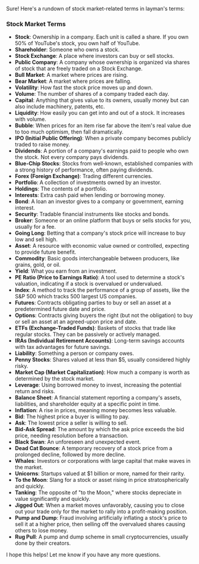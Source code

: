 Sure! Here's a rundown of stock market-related terms in layman's terms:

### Stock Market Terms
- **Stock**: Ownership in a company. Each unit is called a share. If you own 50% of YouTube's stock, you own half of YouTube.
- **Shareholder**: Someone who owns a stock.
- **Stock Exchange**: A place where investors can buy or sell stocks.
- **Public Company**: A company whose ownership is organized via shares of stock that are freely traded on a Stock Exchange.
- **Bull Market**: A market where prices are rising.
- **Bear Market**: A market where prices are falling.
- **Volatility**: How fast the stock price moves up and down.
- **Volume**: The number of shares of a company traded each day.
- **Capital**: Anything that gives value to its owners, usually money but can also include machinery, patents, etc.
- **Liquidity**: How easily you can get into and out of a stock. It increases with volume.
- **Bubble**: When prices for an item rise far above the item's real value due to too much optimism, then fall dramatically.
- **IPO (Initial Public Offering)**: When a private company becomes publicly traded to raise money.
- **Dividends**: A portion of a company's earnings paid to people who own the stock. Not every company pays dividends.
- **Blue-Chip Stocks**: Stocks from well-known, established companies with a strong history of performance, often paying dividends.
- **Forex (Foreign Exchange)**: Trading different currencies.
- **Portfolio**: A collection of investments owned by an investor.
- **Holdings**: The contents of a portfolio.
- **Interests**: Extra cash paid when lending or borrowing money.
- **Bond**: A loan an investor gives to a company or government, earning interest.
- **Security**: Tradable financial instruments like stocks and bonds.
- **Broker**: Someone or an online platform that buys or sells stocks for you, usually for a fee.
- **Going Long**: Betting that a company's stock price will increase to buy low and sell high.
- **Asset**: A resource with economic value owned or controlled, expecting to provide future benefit.
- **Commodity**: Basic goods interchangeable between producers, like grains, gold, or oil.
- **Yield**: What you earn from an investment.
- **PE Ratio (Price to Earnings Ratio)**: A tool used to determine a stock's valuation, indicating if a stock is overvalued or undervalued.
- **Index**: A method to track the performance of a group of assets, like the S&P 500 which tracks 500 largest US companies.
- **Futures**: Contracts obligating parties to buy or sell an asset at a predetermined future date and price.
- **Options**: Contracts giving buyers the right (but not the obligation) to buy or sell an asset at an agreed-upon price and date.
- **ETFs (Exchange-Traded Funds)**: Baskets of stocks that trade like regular stocks. They can be passively or actively managed.
- **IRAs (Individual Retirement Accounts)**: Long-term savings accounts with tax advantages for future savings.
- **Liability**: Something a person or company owes.
- **Penny Stocks**: Shares valued at less than $5, usually considered highly risky.
- **Market Cap (Market Capitalization)**: How much a company is worth as determined by the stock market.
- **Leverage**: Using borrowed money to invest, increasing the potential return and risks.
- **Balance Sheet**: A financial statement reporting a company's assets, liabilities, and shareholder equity at a specific point in time.
- **Inflation**: A rise in prices, meaning money becomes less valuable.
- **Bid**: The highest price a buyer is willing to pay.
- **Ask**: The lowest price a seller is willing to sell.
- **Bid-Ask Spread**: The amount by which the ask price exceeds the bid price, needing resolution before a transaction.
- **Black Swan**: An unforeseen and unexpected event.
- **Dead Cat Bounce**: A temporary recovery of a stock price from a prolonged decline, followed by more decline.
- **Whales**: Investors or corporations with large capital that make waves in the market.
- **Unicorns**: Startups valued at $1 billion or more, named for their rarity.
- **To the Moon**: Slang for a stock or asset rising in price stratospherically and quickly.
- **Tanking**: The opposite of "to the Moon," where stocks depreciate in value significantly and quickly.
- **Jigged Out**: When a market moves unfavorably, causing you to close out your trade only for the market to rally into a profit-making position.
- **Pump and Dump**: Fraud involving artificially inflating a stock's price to sell it at a higher price, then selling off the overvalued shares causing others to lose money.
- **Rug Pull**: A pump and dump scheme in small cryptocurrencies, usually done by their creators.

I hope this helps! Let me know if you have any more questions.
